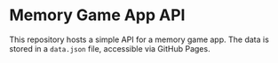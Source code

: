 # Memory Game App API

This repository hosts a simple API for a memory game app. The data is stored in a `data.json` file, accessible via GitHub Pages.
